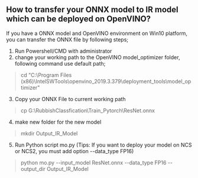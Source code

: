 ## How to transfer your ONNX model to IR model which can be deployed on OpenVINO?
If you have a ONNX model and OpenVINO environment on Win10 platform, you can transfer the ONNX file by following steps;
1. Run Powershell/CMD with administrator
2. change your working path to the OpenVINO model_optimizer folder, following command use default path;
> cd "C:\Program Files (x86)\IntelSWTools\openvino_2019.3.379\deployment_tools\model_optimizer"
3. Copy your ONNX File to current working path
> cp G:\RubbishClassfication\Train_Pytorch\ResNet.onnx
4. make new folder for the new model
>mkdir Output_IR_Model
5. Run Python script mo.py (Tips: If you want to deploy your model on NCS or NCS2, you must add option --data_type FP16)
>python mo.py --input_model ResNet.onnx --data_type FP16 --output_dir Output_IR_Model

